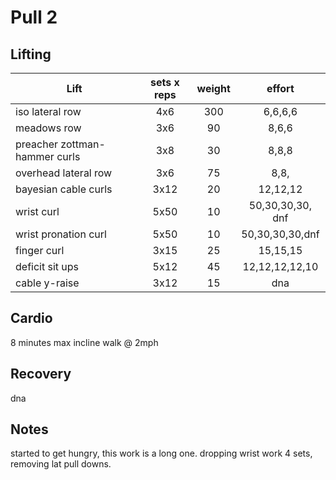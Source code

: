 # Pull 2

## Lifting

| Lift                  | sets x reps | weight | effort |
|-----------------------|:-----------:|:------:|:------:|
| iso lateral row | 4x6 | 300 | 6,6,6,6 |
| meadows row | 3x6 | 90 | 8,6,6 |
| preacher zottman-hammer curls | 3x8 | 30 | 8,8,8 |
| overhead lateral row | 3x6 | 75 | 8,8, |
| bayesian cable curls | 3x12 | 20 | 12,12,12 |
| wrist curl | 5x50 | 10 | 50,30,30,30, dnf |
| wrist pronation curl | 5x50 | 10 | 50,30,30,30,dnf |
| finger curl | 3x15 | 25 | 15,15,15 |
| deficit sit ups | 5x12 | 45 | 12,12,12,12,10 |
| cable y-raise | 3x12 | 15 | dna |

## Cardio
8 minutes max incline walk @ 2mph

## Recovery
dna

## Notes
started to get hungry, this work is a long one. dropping wrist work 4 sets, removing lat pull downs. 
